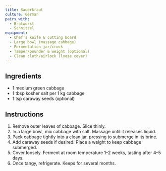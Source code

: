 ```yaml
---
title: Sauerkraut
culture: German
pairs_with:
  - Bratwurst
  - Schnitzel
equipment:
  - Chef’s knife & cutting board
  - Large bowl (massage cabbage)
  - Fermentation jar/crock
  - Tamper/pounder & weight (optional)
  - Clean cloth/airlock (loose cover)
---
```


## Ingredients
- 1 medium green cabbage
- 1 tbsp kosher salt per 1 kg cabbage
- 1 tsp caraway seeds (optional)

## Instructions
1. Remove outer leaves of cabbage. Slice thinly.
2. In a large bowl, mix cabbage with salt. Massage until it releases liquid.
3. Pack cabbage tightly into a clean jar, pressing to submerge in its brine.
4. Add caraway seeds if desired. Place a weight to keep cabbage submerged.
5. Cover loosely. Ferment at room temperature 1–2 weeks, tasting after 4–5 days.
6. Once tangy, refrigerate. Keeps for several months.
